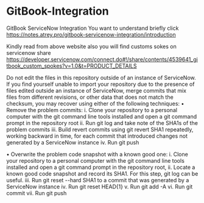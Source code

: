 # GitBook-Integration
GitBook ServiceNow Integration
You want to understand briefly click https://notes.atrey.pro/gitbook-servicenow-integration/introduction

Kindly read from above website also you will find customs sokes on servicenow share https://developer.servicenow.com/connect.do#!/share/contents/4539641_gitbook_custom_spokes?v=1.0&t=PRODUCT_DETAILS

Do not edit the files in this repository outside of an instance of ServiceNow.
If you find yourself unable to import your repository due to the presence of files edited outside an instance of ServiceNow, merge commits that mix files from different revisions, or other data that does not match the checksum, you may recover using either of the following techniques:
•	Remove the problem commits:
i.	Clone your repository to a personal computer with the git command line tools installed and open a git command prompt in the repository root
ii.	Run git log and take note of the SHA1s of the problem commits
iii.	Build revert commits using git revert SHA1 repeatedly, working backward in time, for each commit that introduced changes not generated by a ServiceNow instance
iv.	Run git push

•	Overwrite the problem code snapshot with a known good one:
i.	Clone your repository to a personal computer with the git command line tools installed and open a git command prompt in the repository root,
ii.	Locate a known good code snapshot and record its SHA1. For this step, git log can be useful.
iii.	Run git reset --hard SHA1 to a commit that was generated by a ServiceNow instance
iv.	Run git reset HEAD{1}
v.	Run git add -A
vi.	Run git commit
vii. Run git push

